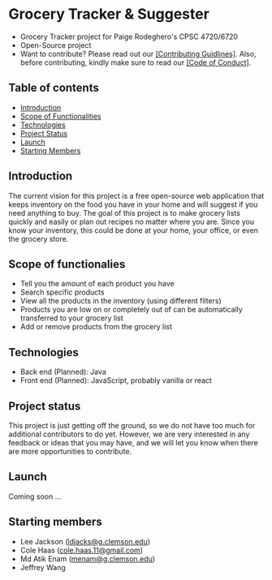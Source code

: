 # Grocery Tracker & Suggester
* Grocery Tracker project for Paige Rodeghero's CPSC 4720/6720
* Open-Source project
* Want to contribute? Please read out our [[Contributing Guidlines]](CONTRIBUTING.md). Also, before contributing, kindly make sure to read our  [[Code of Conduct]](CODE_OF_CONDUCT.md).


## Table of contents
* [Introduction](#introduction)
* [Scope of Functionalities](#scope-of-functionalies)
* [Technologies](#technologies)
* [Project Status](#project-status)
* [Launch](#launch)
* [Starting Members](#starting-members)

## Introduction
The current vision for this project is a free open-source web application that keeps inventory on the food you have in your home and will suggest if you need anything to buy. The goal of this project is to make grocery lists quickly and easily or plan out recipes no matter where you are. Since you know your inventory, this could be done at your home, your office, or even the grocery store. 

## Scope of functionalies
* Tell you the amount of each product you have
* Search specific products
* View all the products in the inventory (using different filters)
* Products you are low on or completely out of can be automatically transferred to your grocery list
* Add or remove products from the grocery list
	
## Technologies
* Back end (Planned): Java
* Front end (Planned): JavaScript, probably vanilla or react
	
## Project status
This project is just getting off the ground, so we do not have too much for additional contributors to do yet. However, we are very interested in any feedback or ideas that you may have, and we will let you know when there are more opportunities to contribute.

## Launch
Coming soon ...

## Starting members
* Lee Jackson (ldjacks@g.clemson.edu)
* Cole Haas (cole.haas.11@gmail.com)
* Md Atik Enam (menam@g.clemson.edu)
* Jeffrey Wang
